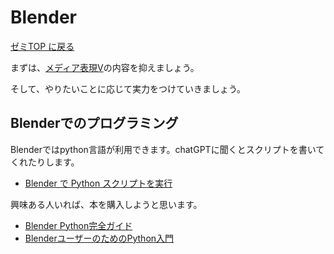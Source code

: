 # Blender

[ゼミTOP に戻る](../../index.md)

まずは、[メディア表現V](../../../2024/MediaRepresentationV/index.md)の内容を抑えましょう。

そして、やりたいことに応じて実力をつけていきましょう。

## Blenderでのプログラミング
Blenderではpython言語が利用できます。chatGPTに聞くとスクリプトを書いてくれたりします。

- [Blender で Python スクリプトを実行](https://www.kkaneko.jp/db/cg/bpy.html)

興味ある人いれば、本を購入しようと思います。
- [Blender Python完全ガイド](https://www.amazon.co.jp/Blender-Python%E5%AE%8C%E5%85%A8%E3%82%AC%E3%82%A4%E3%83%89-%E3%81%AC%E3%81%A3%E3%81%A1/dp/4798068853)
- [BlenderユーザーのためのPython入門](https://book.dmm.com/product/4091391/k023asaar00182/)